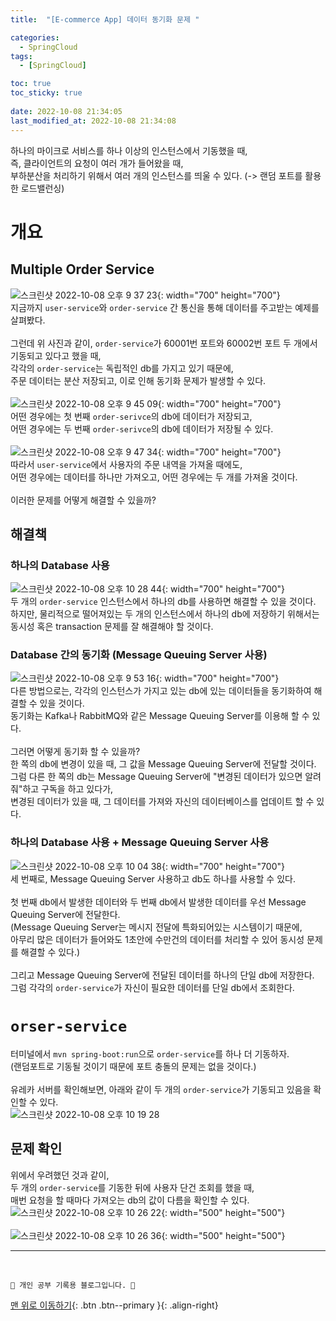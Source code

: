 ```yaml
---
title:  "[E-commerce App] 데이터 동기화 문제 "

categories:
  - SpringCloud
tags:
  - [SpringCloud]

toc: true
toc_sticky: true
 
date: 2022-10-08 21:34:05
last_modified_at: 2022-10-08 21:34:08
---
```

하나의 마이크로 서비스를 하나 이상의 인스턴스에서 기동했을 때, <br>
즉, 클라이언트의 요청이 여러 개가 들어왔을 때, <br>
부하분산을 처리하기 위해서 여러 개의 인스턴스를 띄울 수 있다. (-> 랜덤 포트를 활용한 로드밸런싱)<br>

# 개요
## Multiple Order Service
![스크린샷 2022-10-08 오후 9 37 23](https://user-images.githubusercontent.com/59405576/194707974-5675d9ca-f4ce-4249-aa86-79413e6eca2a.png){: width="700" height="700"}<br>
지금까지 `user-service`와 `order-service` 간 통신을 통해 데이터를 주고받는 예제를 살펴봤다.<br><br>
그런데 위 사진과 같이, `order-service`가 60001번 포트와 60002번 포트 두 개에서 기동되고 있다고 했을 때,<br>
각각의 `order-service`는 독립적인 db를 가지고 있기 때문에,<br>
주문 데이터는 분산 저장되고, 이로 인해 동기화 문제가 발생할 수 있다.<br><br>
![스크린샷 2022-10-08 오후 9 45 09](https://user-images.githubusercontent.com/59405576/194708242-17a45e1e-7be4-4df0-ae50-68a84bd7d09e.png){: width="700" height="700"}<br>
어떤 경우에는 첫 번째 `order-serivce`의 db에 데이터가 저장되고,<br>
어떤 경우에는 두 번째 `order-serivce`의 db에 데이터가 저장될 수 있다.<br><br>
![스크린샷 2022-10-08 오후 9 47 34](https://user-images.githubusercontent.com/59405576/194708349-7a92a15e-1fb7-444a-b8a9-18d0c9e2e82e.png){: width="700" height="700"}<br>
따라서 `user-service`에서 사용자의 주문 내역을 가져올 때에도, <br>
어떤 경우에는 데이터를 하나만 가져오고, 어떤 경우에는 두 개를 가져올 것이다.<br><br>
이러한 문제를 어떻게 해결할 수 있을까?

## 해결책
### 하나의 Database 사용
![스크린샷 2022-10-08 오후 10 28 44](https://user-images.githubusercontent.com/59405576/194710003-d18dbc9f-2d16-4658-a62f-e5aa20c70ff6.png){: width="700" height="700"}<br>
두 개의 `order-service` 인스턴스에서 하나의 db를 사용하면 해결할 수 있을 것이다.<br>
하지만, 물리적으로 떨어져있는 두 개의 인스턴스에서 하나의 db에 저장하기 위해서는 동시성 혹은 transaction 문제를 잘 해결해야 할 것이다.

### Database 간의 동기화 (Message Queuing Server 사용)
![스크린샷 2022-10-08 오후 9 53 16](https://user-images.githubusercontent.com/59405576/194708545-8019fd34-9a6f-49f0-8d02-782105e9a571.png){: width="700" height="700"}<br>
다른 방법으로는, 각각의 인스턴스가 가지고 있는 db에 있는 데이터들을 동기화하여 해결할 수 있을 것이다.<br>
동기화는 Kafka나 RabbitMQ와 같은 Message Queuing Server를 이용해 할 수 있다.<br><br>
그러면 어떻게 동기화 할 수 있을까?<br>
한 쪽의 db에 변경이 있을 때, 그 값을 Message Queuing Server에 전달할 것이다.<br>
그럼 다른 한 쪽의 db는 Message Queuing Server에 "변경된 데이터가 있으면 알려줘"하고 구독을 하고 있다가,<br>
변경된 데이터가 있을 때, 그 데이터를 가져와 자신의 데이터베이스를 업데이트 할 수 있다.

### 하나의 Database 사용 + Message Queuing Server 사용
![스크린샷 2022-10-08 오후 10 04 38](https://user-images.githubusercontent.com/59405576/194709014-19d6a6cc-492c-42f3-9366-e61a1e8bcb29.png){: width="700" height="700"}<br>
세 번째로, Message Queuing Server 사용하고 db도 하나를 사용할 수 있다.<br><br>
첫 번째 db에서 발생한 데이터와 두 번째 db에서 발생한 데이터를 우선 Message Queuing Server에 전달한다.<br>
(Message Queuing Server는 메시지 전달에 특화되어있는 시스템이기 때문에, <br>
아무리 많은 데이터가 들어와도 1초안에 수만건의 데이터를 처리할 수 있어 동시성 문제를 해결할 수 있다.)<br><br>
그리고 Message Queuing Server에 전달된 데이터를 하나의 단일 db에 저장한다.<br>
그럼 각각의 `order-service`가 자신이 필요한 데이터를 단일 db에서 조회한다.

# `orser-service`
터미널에서 `mvn spring-boot:run`으로 `order-service`를 하나 더 기동하자.<br>
(랜덤포트로 기동될 것이기 때문에 포트 충돌의 문제는 없을 것이다.)<br><br>
유레카 서버를 확인해보면, 아래와 같이 두 개의 `order-service`가 기동되고 있음을 확인할 수 있다.<br>
![스크린샷 2022-10-08 오후 10 19 28](https://user-images.githubusercontent.com/59405576/194709601-6d370864-8139-4eeb-a7c1-988cd2cb90e9.png)

## 문제 확인
위에서 우려했던 것과 같이, <br>
두 개의 `order-service`를 기동한 뒤에 사용자 단건 조회를 했을 때,<br>
매번 요청을 할 때마다 가져오는 db의 값이 다름을 확인할 수 있다.<br>
![스크린샷 2022-10-08 오후 10 26 22](https://user-images.githubusercontent.com/59405576/194709894-9bbb03c3-2ae7-45c5-9801-da5544e9a037.png){: width="500" height="500"}<br><br>
![스크린샷 2022-10-08 오후 10 26 36](https://user-images.githubusercontent.com/59405576/194709904-636805b2-f774-4d93-9a84-a0d8a4e1c5c6.png){: width="500" height="500"}











***
<br>


    💛 개인 공부 기록용 블로그입니다. 👻

[맨 위로 이동하기](#){: .btn .btn--primary }{: .align-right}